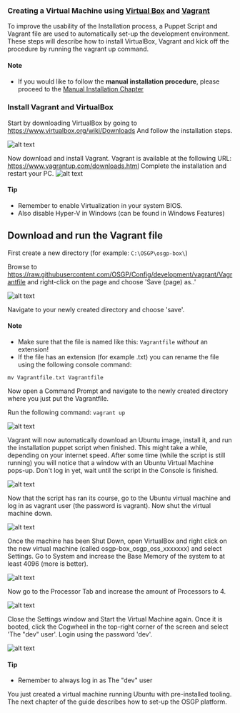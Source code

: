 ### Creating a Virtual Machine using [Virtual Box](https://www.virtualbox.org/) and [Vagrant](https://www.vagrantup.com)
To improve the usability of the Installation process, a Puppet Script and Vagrant file are used to automatically set-up the development environment. These steps will describe how to install VirtualBox, Vagrant and kick off the procedure by running the vagrant up command.

#### Note
 - If you would like to follow the **manual installation procedure**, please proceed to the [Manual Installation Chapter](./manualInstallation.md)

### Install Vagrant and VirtualBox

Start by downloading VirtualBox by going to <https://www.virtualbox.org/wiki/Downloads>
And follow the installation steps.

![alt text](./installation-script-screenshots/01.png)

Now download and install Vagrant. Vagrant is available at the following URL:
<https://www.vagrantup.com/downloads.html>
Complete the installation and restart your PC.
![alt text](./installation-script-screenshots/02.png)


#### Tip
 - Remember to enable Virtualization in your system BIOS.
 - Also disable Hyper-V in Windows (can be found in Windows Features)

## Download and run the Vagrant file
First create a new directory (for example: `C:\OSGP\osgp-box\`)

Browse to <https://raw.githubusercontent.com/OSGP/Config/development/vagrant/Vagrantfile> and right-click on the page and choose 'Save (page) as..'

![alt text](./installation-script-screenshots/03.png)

Navigate to your newly created directory and choose 'save'.

#### Note
 - Make sure that the file is named like this: `Vagrantfile`  *without* an extension!
 - If the file has an extension (for example .txt) you can rename the file using the following console command:
```shell
mv Vagrantfile.txt Vagrantfile
```

Now open a Command Prompt and navigate to the newly created directory where you just put the Vagrantfile.

Run the following command:
`vagrant up`

![alt text](./installation-script-screenshots/04.png)

Vagrant will now automatically download an Ubuntu image, install it, and run the installation puppet script when finished. This might take a while, depending on your internet speed.
After some time (while the script is still running) you will notice that a window with an Ubuntu Virtual Machine pops-up.
Don't log in yet, wait until the script in the Console is finished.

![alt text](./installation-script-screenshots/05.png)

Now that the script has ran its course, go to the Ubuntu virtual machine and log in as vagrant user (the password is vagrant). Now shut the virtual machine down.

![alt text](./installation-script-screenshots/06.png)

Once the machine has been Shut Down, open VirtualBox and right click on the new virtual machine (called osgp-box_osgp_oss_xxxxxxx) and select Settings. Go to System and increase the Base Memory of the system to at least 4096 (more is better).

![alt text](./installation-script-screenshots/07.png)

Now go to the Processor Tab and increase the amount of Processors to 4.

![alt text](./installation-script-screenshots/08.png)

Close the Settings window and Start the Virtual Machine again. Once it is booted, click the Cogwheel in the top-right corner of the screen and select 'The "dev" user'. Login using the password 'dev'.

![alt text](./installation-script-screenshots/09.png)

#### Tip
 - Remember to always log in as The "dev" user

You just created a virtual machine running Ubuntu with pre-installed tooling. The next chapter of the guide describes how to set-up the OSGP platform.
